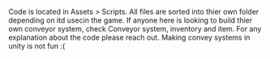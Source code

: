 Code is located in Assets >  Scripts. All files are sorted into thier own folder depending on itd usecin the game. 
If anyone here is looking to build thier own conveyor system, check Conveyor system, inventory and item. For any explanation about the code please reach out. Making convey systems in unity is not fun :(